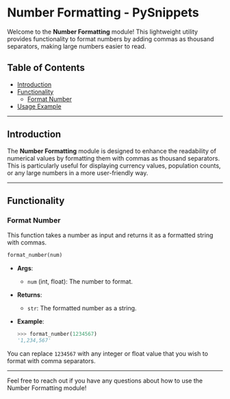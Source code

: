 # Number Formatting - PySnippets

Welcome to the **Number Formatting** module! This lightweight utility provides functionality to format numbers by adding commas as thousand separators, making large numbers easier to read.

## Table of Contents

- [Introduction](#introduction)
- [Functionality](#functionality)
  - [Format Number](#format-number)
- [Usage Example](#usage-example)

---

## Introduction

The **Number Formatting** module is designed to enhance the readability of numerical values by formatting them with commas as thousand separators. This is particularly useful for displaying currency values, population counts, or any large numbers in a more user-friendly way.

---

## Functionality

### Format Number

This function takes a number as input and returns it as a formatted string with commas.

```python
format_number(num)
```

- **Args**: 
  - `num` (int, float): The number to format.
  
- **Returns**: 
  - `str`: The formatted number as a string.
  
- **Example**:
  ```python
  >>> format_number(1234567)
  '1,234,567'
  ```


You can replace `1234567` with any integer or float value that you wish to format with comma separators.

---

Feel free to reach out if you have any questions about how to use the Number Formatting module!
